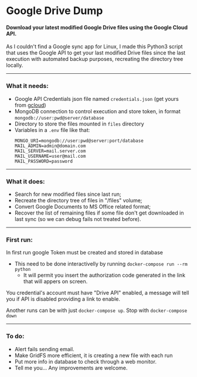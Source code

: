 # Google Drive Dump
#### Download your latest modified Google Drive files using the Google Cloud API.

As I couldn't find a Google sync app for Linux, I made this Python3 script that uses the Google API to get your last modified Drive files since the last execution with automated backup purposes, recreating the directory tree locally.

---
### What it needs:
- Google API Credentials json file named ```credentials.json``` (get yours from [gcloud](https://console.cloud.google.com/apis/credentials/oauthclient))
- MongoDB connection to control execution and store token, in format ```mongodb://user:pwd@server/database```
- Directory to store the files mounted in ```files``` directory
- Variables in a ```.env``` file like that:
  ```
  MONGO_URI=mongodb://user:pwd@server:port/database
  MAIL_ADMIN=admin@domain.com
  MAIL_SERVER=mail.server.com
  MAIL_USERNAME=user@mail.com
  MAIL_PASSWORD=password
  ```
---
### What it does:
- Search for new modified files since last run;
- Recreate the directory tree of files in "/files" volume;
- Convert Google Documents to MS Office related format;
- Recover the list of remaining files if some file don't get downloaded in last sync (so we can debug fails not treated before).

---
### First run:
In first run google Token must be created and stored in database
- This need to be done interactivelly by running ```docker-compose run --rm python```
  - It will permit you insert the authorization code generated in the link that will appers on screen.
  
You credential's account must have "Drive API" enabled, a message will tell you if API is disabled providing a link to enable.

Another runs can be with just ```docker-compose up```. Stop with ```docker-compose down```

---
### To do:
- Alert fails sending email.
- Make GridFS more efficient, it is creating a new file with each run
- Put more info in database to check through a web monitor.
- Tell me you... Any improvements are welcome.
